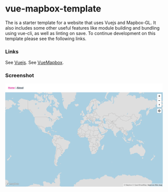 # vue-mapbox-template

The is a starter template for a website that uses Vuejs and Mapbox-GL. It also includes some other useful features like module building and bundling using vue-cli, as well as linting on save. To continue development on this template please see the following links.

### Links
See [Vuejs](https://www.vuejs.org/).
See [VueMapbox](https://soal.github.io/vue-mapbox/).

### Screenshot
![Screenshot of vue-mapbox-template](./screenshot.png)
